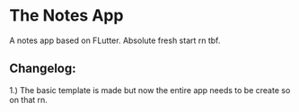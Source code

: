 # The Notes App

A notes app based on FLutter. Absolute fresh start rn tbf.

## Changelog:

1.) The basic template is made but now the entire app needs to be create so on that rn.
